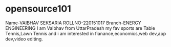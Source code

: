 # opensource101
Name-VAIBHAV SEKSARIA
ROLLNO-220151017
Branch-ENERGY ENGINEERING
I am Vaibhav from UttarPradesh my fav sports are Table Tennis,Lawn Tennis and i am interested in fianance,economics,web dev,app dev,video editing.
